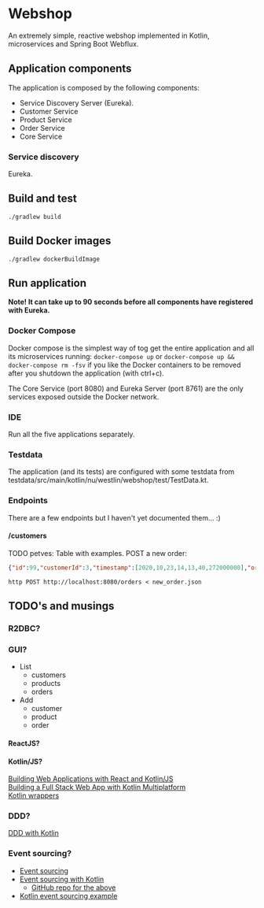 # Webshop
An extremely simple, reactive webshop implemented in Kotlin, microservices and Spring Boot Webflux.

## Application components
The application is composed by the following components:
* Service Discovery Server (Eureka).
* Customer Service
* Product Service
* Order Service
* Core Service

### Service discovery
Eureka.

## Build and test
```./gradlew build```

## Build Docker images
```./gradlew dockerBuildImage```

## Run application

**Note! It can take up to 90 seconds before all components have registered with Eureka.**

### Docker Compose 
Docker compose is the simplest way of tog get the entire application and all its microservices running: 
```docker-compose up```
or
```docker-compose up && docker-compose rm -fsv```
if you like the Docker containers to be removed after you shutdown the application (with ctrl+c).

The Core Service (port 8080) and Eureka Server (port 8761) are the only services exposed outside the Docker network.

### IDE
Run all the five applications separately.

### Testdata
The application (and its tests) are configured with some testdata from testdata/src/main/kotlin/nu/westlin/webshop/test/TestData.kt. 

### Endpoints
There are a few endpoints but I haven't yet documented them... :)
  
#### /customers
TODO petves: Table with examples.
POST a new order:
```json
{"id":99,"customerId":3,"timestamp":[2020,10,23,14,13,40,272000000],"orderRows":[{"productId":3,"quantity":3},{"productId":4,"quantity":4}]}
```
```http POST http://localhost:8080/orders < new_order.json```

## TODO's and musings
### R2DBC?

### GUI?

* List
    * customers
    * products
    * orders
* Add
    * customer
    * product
    * order

#### ReactJS?

#### Kotlin/JS?
[Building Web Applications with React and Kotlin/JS](https://play.kotlinlang.org/hands-on/Building%20Web%20Applications%20with%20React%20and%20Kotlin%20JS/01_Introduction)  
[Building a Full Stack Web App with Kotlin Multiplatform](https://play.kotlinlang.org/hands-on/Full%20Stack%20Web%20App%20with%20Kotlin%20Multiplatform/01_Introduction)  
[Kotlin wrappers](https://github.com/JetBrains/kotlin-wrappers/)

### DDD?
[DDD with Kotlin](https://tuhrig.de/ddd-with-kotlin/)

### Event sourcing?
* [Event sourcing](https://microservices.io/patterns/data/event-sourcing.html)
* [Event sourcing with Kotlin](https://tuhrig.de/event-sourcing-with-kotlin/)
    * [GitHub repo for the above](https://github.com/bringmeister/event-sourcing-with-kotlin)
* [Kotlin event sourcing example](https://github.com/nicusX/kotlin-event-sourcing-example)